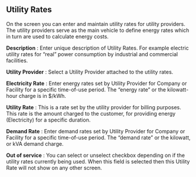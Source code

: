 

## **Utility Rates**

On the screen you can enter and maintain utility rates for utility providers. The utility providers serve as the main vehicle to define energy rates which in turn are used to calculate energy costs.

**Description** :  Enter unique description of Utility Rates.  For example electric utility rates for “real” power consumption by industrial and commercial facilities.

**Utility Provider** : Select a Utility Provider attached to the utility rates.

**Electricity Rate** :  Enter energy rates set by Utility Provider for Company or Facility for a specific time-of-use period.  The “energy rate” or the kilowatt-hour charge is in $/kWh.

**Utility Rate** : This is a rate set by the utility provider for billing purposes. This rate is the amount charged to the customer, for providing energy (Electricity) for a specific duration. 

**Demand Rate** :  Enter demand rates set by Utility Provider for Company or Facility for a specific time-of-use period.  The “demand rate” or the kilowatt, or kVA demand charge.

**Out of service** : You can select or unselect checkbox depending on if the utility rates currently being used.  When this field is selected then this Utility Rate will not show on any other screen.
